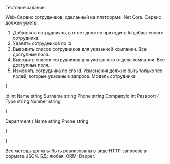 Тестовое задание:

Web-Сервис сотрудников, сделанный на платформе .Net Core.
Сервис должен уметь:
1. Добавлять сотрудников, в ответ должен приходить Id добавленного сотрудника.
2. Удалять сотрудников по Id.
3. Выводить список сотрудников для указанной компании. Все доступные поля.
4. Выводить список сотрудников для указанного отдела компании. Все доступные
поля.
5. Изменять сотрудника по его Id. Изменения должно быть только тех полей,
которые указаны в запросе.
Модель сотрудника:

{

Id int
Name string
Surname string
Phone string
CompanyId int
Passport {
Type string
Number string

}

Department {
Name string
Phone string

}

}

Все методы должны быть реализованы в виде HTTP запросов в формате JSON.
БД: любая.
ORM: Dapper.
